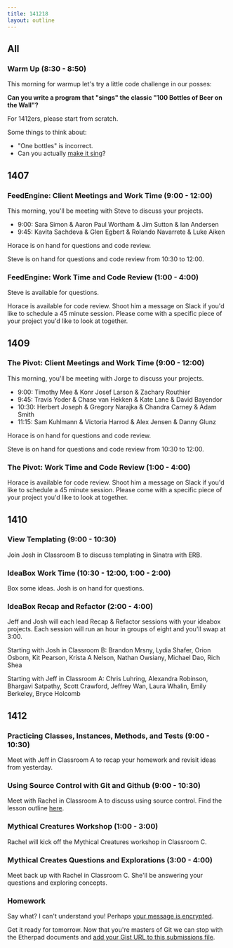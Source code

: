 ```yaml
---
title: 141218
layout: outline
---
```


## All

### Warm Up (8:30 - 8:50)

This morning for warmup let's try a little code challenge in our posses:

**Can you write a program that "sings" the classic "100 Bottles of Beer on the Wall"?**

For 1412ers, please start from scratch.

Some things to think about:

* "One bottles" is incorrect.
* Can you actually [make it sing](https://developer.apple.com/library/mac/documentation/Darwin/Reference/ManPages/man1/say.1.html)?

## 1407

### FeedEngine: Client Meetings and Work Time (9:00 - 12:00)

This morning, you'll be meeting with Steve to discuss your projects.

* 9:00: Sara Simon & Aaron Paul Wortham & Jim Sutton & Ian Andersen
* 9:45: Kavita Sachdeva & Glen Egbert & Rolando Navarrete & Luke Aiken

Horace is on hand for questions and code review.

Steve is on hand for questions and code review from 10:30 to 12:00.

### FeedEngine: Work Time and Code Review (1:00 - 4:00)

Steve is available for questions.

Horace is available for code review. Shoot him a message on Slack if you'd like to schedule a 45 minute session. Please come with a specific piece of your project you'd like to look at together.

## 1409

### The Pivot: Client Meetings and Work Time (9:00 - 12:00)

This morning, you'll be meeting with Jorge to discuss your projects.

* 9:00: Timothy Mee & Konr Josef Larson & Zachary Routhier
* 9:45: Travis Yoder & Chase van Hekken & Kate Lane & David Bayendor
* 10:30: Herbert Joseph & Gregory Narajka & Chandra Carney & Adam Smith
* 11:15: Sam Kuhlmann & Victoria Harrod & Alex Jensen & Danny Glunz

Horace is on hand for questions and code review.

Steve is on hand for questions and code review from 10:30 to 12:00.

### The Pivot: Work Time and Code Review (1:00 - 4:00)

Horace is available for code review. Shoot him a message on Slack if you'd like to schedule a 45 minute session. Please come with a specific piece of your project you'd like to look at together.

## 1410

### View Templating (9:00 - 10:30)

Join Josh in Classroom B to discuss templating in Sinatra with ERB.

### IdeaBox Work Time (10:30 - 12:00, 1:00 - 2:00)

Box some ideas. Josh is on hand for questions.

### IdeaBox Recap and Refactor (2:00 - 4:00)

Jeff and Josh will each lead Recap & Refactor sessions with your ideabox projects.
Each session will run an hour in groups of eight and you'll swap at 3:00.

Starting with Josh in Classroom B: Brandon Mrsny, Lydia Shafer, Orion Osborn, Kit Pearson, Krista A Nelson, Nathan Owsiany, Michael Dao, Rich Shea

Starting with Jeff in Classroom A: Chris Luhring, Alexandra Robinson, Bhargavi Satpathy, Scott Crawford, Jeffrey Wan, Laura Whalin, Emily Berkeley, Bryce Holcomb

## 1412

### Practicing Classes, Instances, Methods, and Tests (9:00 - 10:30)

Meet with Jeff in Classroom A to recap your homework and revisit ideas from yesterday.

### Using Source Control with Git and Github (9:00 - 10:30)

Meet with Rachel in Classroom A to discuss using source control. Find the lesson outline [here](https://github.com/turingschool/lesson_plans/blob/master/ruby_01-object_oriented_programming_with_ruby/intro_to_git.markdown).

### Mythical Creatures Workshop (1:00 - 3:00)

Rachel will kick off the Mythical Creatures workshop in Classroom C.

### Mythical Creates Questions and Explorations (3:00 - 4:00)

Meet back up with Rachel in Classroom C. She'll be answering your questions and exploring concepts.

### Homework

Say what? I can't understand you! Perhaps [your message is encrypted](https://github.com/turingschool/challenges/blob/master/cryptographer.markdown).

Get it ready for tomorrow. Now that you're masters of Git we can stop with the Etherpad
documents and [add your Gist URL to this submissions file](https://github.com/turingschool/ruby-submissions/blob/master/1412/challenges/cryptographer.markdown).
